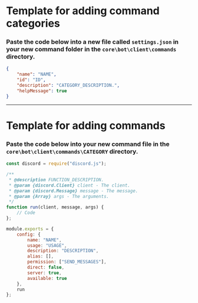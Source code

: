 # Template for adding command categories
### Paste the code below into a new file called `settings.json` in your new command folder in the `core\bot\client\commands` directory.
```json
{
    "name": "NAME",
    "id": "ID",
    "description": "CATEGORY_DESCRIPTION.",
    "helpMessage": true
}
```
___
# Template for adding commands
### Paste the code below into your new command file in the `core\bot\client\commands\CATEGORY` directory.
```js
const discord = require("discord.js");

/**
 * @description FUNCTION_DESCRIPTION.
 * @param {discord.Client} client - The client.
 * @param {discord.Message} message - The message.
 * @param {Array} args - The arguments.
 */
function run(client, message, args) {
    // Code
};

module.exports = {
    config: {
        name: "NAME",
        usage: "USAGE",
        description: "DESCRIPTION",
        alias: [],
        permission: ["SEND_MESSAGES"],
        direct: false,
        server: true,
        available: true
    },
    run
};
```